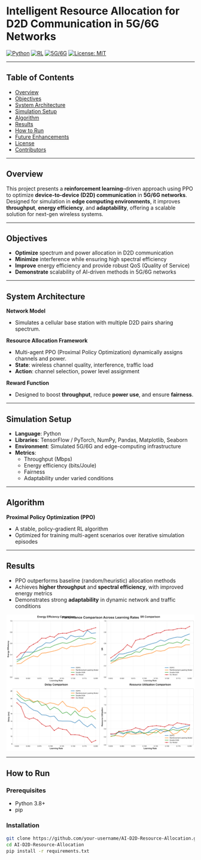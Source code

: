 #  Intelligent Resource Allocation for D2D Communication in 5G/6G Networks

[![Python](https://img.shields.io/badge/Python-3.8%2B-blue?logo=python)]()
[![RL](https://img.shields.io/badge/Reinforcement%20Learning-PPO-green)]()
[![5G/6G](https://img.shields.io/badge/Network-5G%2F6G-orange)]()
[![License: MIT](https://img.shields.io/badge/License-MIT-yellow)]()

---

##  Table of Contents
- [Overview](#overview)
- [Objectives](#objectives)
- [System Architecture](#system-architecture)
- [Simulation Setup](#simulation-setup)
- [Algorithm](#algorithm)
- [Results](#results)
- [How to Run](#how-to-run)
- [Future Enhancements](#future-enhancements)
- [License](#license)
- [Contributors](#contributors)

---

##  Overview
This project presents a **reinforcement learning**–driven approach using PPO to optimize **device-to-device (D2D) communication** in **5G/6G networks**. Designed for simulation in **edge computing environments**, it improves **throughput**, **energy efficiency**, and **adaptability**, offering a scalable solution for next-gen wireless systems.

---

##  Objectives
- **Optimize** spectrum and power allocation in D2D communication  
- **Minimize** interference while ensuring high spectral efficiency  
- **Improve** energy efficiency and provide robust QoS (Quality of Service)  
- **Demonstrate** scalability of AI-driven methods in 5G/6G networks  

---

##  System Architecture

**Network Model**  
- Simulates a cellular base station with multiple D2D pairs sharing spectrum.

**Resource Allocation Framework**  
- Multi-agent PPO (Proximal Policy Optimization) dynamically assigns channels and power.  
- **State**: wireless channel quality, interference, traffic load  
- **Action**: channel selection, power level assignment  

**Reward Function**  
- Designed to boost **throughput**, reduce **power use**, and ensure **fairness**.

---

##  Simulation Setup
- **Language**: Python  
- **Libraries**: TensorFlow / PyTorch, NumPy, Pandas, Matplotlib, Seaborn  
- **Environment**: Simulated 5G/6G and edge-computing infrastructure  
- **Metrics**:
  - Throughput (Mbps)
  - Energy efficiency (bits/Joule)
  - Fairness
  - Adaptability under varied conditions

---

##  Algorithm
**Proximal Policy Optimization (PPO)**  
- A stable, policy-gradient RL algorithm  
- Optimized for training multi-agent scenarios over iterative simulation episodes

---

##  Results
- PPO outperforms baseline (random/heuristic) allocation methods  
- Achieves **higher throughput** and **spectral efficiency**, with improved energy metrics  
- Demonstrates strong **adaptability** in dynamic network and traffic conditions

![Learning rate accross models](results/learning_rate_comparison.png)


---

##  How to Run

### Prerequisites
- Python 3.8+  
- pip

### Installation
```bash
git clone https://github.com/your-username/AI-D2D-Resource-Allocation.git
cd AI-D2D-Resource-Allocation
pip install -r requirements.txt

